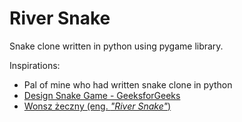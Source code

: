# River Snake
 Snake clone written in python using pygame library.

Inspirations:
- Pal of mine who had written snake clone in python
- [Design Snake Game - GeeksforGeeks](https://www.geeksforgeeks.org/design-snake-game/)
- [Wonsz żeczny (eng. *"River Snake"*) ](https://www.youtube.com/watch?v=aVPj0phGjyU)
